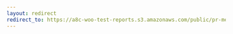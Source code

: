 ```yaml
---
layout: redirect
redirect_to: https://a8c-woo-test-reports.s3.amazonaws.com/public/pr-merge/38103/api/index.html
---
```

